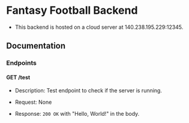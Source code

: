 # Fantasy Football Backend

- This backend is hosted on a cloud server at 140.238.195.229:12345.

## Documentation

### Endpoints

#### GET /test

- Description: Test endpoint to check if the server is running.

- Request: None

- Response: `200 OK` with "Hello, World!" in the body.

